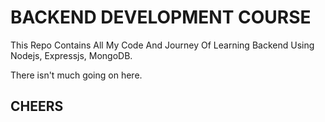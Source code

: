 # BACKEND DEVELOPMENT COURSE

This Repo Contains All My Code And Journey Of Learning Backend Using Nodejs, Expressjs, MongoDB.

There isn't much going on here.

## CHEERS
